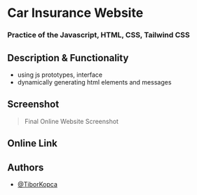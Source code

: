 # Car Insurance Website
### Practice of the Javascript, HTML, CSS, Tailwind CSS

## Description & Functionality
* using js prototypes, interface
* dynamically generating html elements and messages

## Screenshot
>Final Online Website Screenshot
<!-- ![here](/img/screenshots/screenshot.png) -->

## Online Link
<!-- [github Pages Link](https://tiborkopca.github.io/Sobrasadaworld2024/) -->

## Authors

- [@TiborKopca](https://tiborkopca.github.io/Sobrasadaworld2024/)
